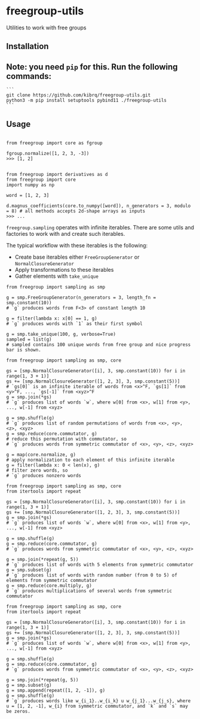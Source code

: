 # freegroup-utils
Utilities to work with free groups

## Installation

Note: you need `pip` for this. Run the following commands:
- 
    ```
    git clone https://github.com/kibrq/freegroup-utils.git
    python3 -m pip install setuptools pybind11 ./freegroup-utils
    ```

## Usage

```python3

from freegroup import core as fgroup

fgroup.normalize([1, 2, 3, -3])
>>> [1, 2]
```

```python3

from freegroup import derivatives as d
from freegroup import core
import numpy as np

word = [1, 2, 3]

d.magnus_coefficients(core.to_numpy([word]), n_generators = 3, modulo = 8) # all methods accepts 2d-shape arrays as inputs
>>> ...
```

`freegroup.sampling` operates with infinite iterables. There are some utils and factories to work with and create such iterables.

The typical workflow with these iterables is the following:
- Create base iterables either `FreeGroupGenerator` or `NormalClosureGenerator`
- Apply transformations to these iterables
- Gather elements with `take_unique`

```python3
from freegroup import sampling as smp

g = smp.FreeGroupGenerator(n_generators = 3, length_fn = smp.constant(10))
# `g` produces words from F<3> of constant length 10

g = filter(lambda x: x[0] == 1, g)
# `g` produces words with `1` as their first symbol

g = smp.take_unique(100, g, verbose=True)
sampled = list(g)
# sampled contains 100 unique words from free group and nice progress bar is shown.
```
 

```python3
from freegroup import sampling as smp, core

gs = [smp.NormalClosureGenerator([i], 3, smp.constant(10)) for i in range(1, 3 + 1)]
gs += [smp.NormalClosureGenerator([1, 2, 3], 3, smp.constant(5))]
# `gs[0]` is an infinite iterable of words from <x>^F, `gs[1]` from <y>^F, ..., `gs[-1]` from <xyz>^F 
g = smp.join(*gs)
# `g` produces list of words `w`, where w[0] from <x>, w[1] from <y>, ..., w[-1] from <xyz>

g = smp.shuffle(g)
# `g` produces list of random permutations of words from <x>, <y>, <z>, <xyz>
g = smp.reduce(core.commutator, g)
# reduce this permutation with commutator, so
# `g` produces words from symmetric commutator of <x>, <y>, <z>, <xyz>

g = map(core.normalize, g)
# apply normalization to each element of this infinite iterable
g = filter(lambda x: 0 < len(x), g)
# filter zero words, so
# `g` produces nonzero words
```

```python3
from freegroup import sampling as smp, core
from itertools import repeat

gs = [smp.NormalClosureGenerator([i], 3, smp.constant(10)) for i in range(1, 3 + 1)]
gs += [smp.NormalClosureGenerator([1, 2, 3], 3, smp.constant(5))]
g = smp.join(*gs)
# `g` produces list of words `w`, where w[0] from <x>, w[1] from <y>, ..., w[-1] from <xyz>

g = smp.shuffle(g)
g = smp.reduce(core.commutator, g)
# `g` produces words from symmetric commutator of <x>, <y>, <z>, <xyz>

g = smp.join(*repeat(g, 5))
# `g` produces list of words with 5 elements from symmetric commutator
g = smp.subset(g)
# `g` produces list of words with random number (from 0 to 5) of elements from symmetric commutator
g = smp.reduce(core.multiply, g)
# `g` produces multiplications of several words from symmetric commutator
```

```python3
from freegroup import sampling as smp, core
from itertools import repeat

gs = [smp.NormalClosureGenerator([i], 3, smp.constant(10)) for i in range(1, 3 + 1)]
gs += [smp.NormalClosureGenerator([1, 2, 3], 3, smp.constant(5))]
g = smp.join(*gs)
# `g` produces list of words `w`, where w[0] from <x>, w[1] from <y>, ..., w[-1] from <xyz>

g = smp.shuffle(g)
g = smp.reduce(core.commutator, g)
# `g` produces words from symmetric commutator of <x>, <y>, <z>, <xyz>

g = smp.join(*repeat(g, 5))
g = smp.subset(g)
g = smp.append(repeat([1, 2, -1]), g)
g = smp.shuffle(g)
# `g` produces words like w_{i_1}..w_{i_k} u w_{j_1}...w_{j_s}, where u = [1, 2, -1], w_{i} from symmetric commutator, and `k` and `s` may be zeros. 
```


